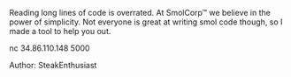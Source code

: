 Reading long lines of code is overrated. At SmolCorp™ we believe in the power of simplicity. Not everyone is great at writing smol code though, so I made a tool to help you out.

nc 34.86.110.148 5000

Author: SteakEnthusiast
